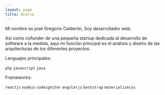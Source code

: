```yaml
---
layout: page
title: Acerca
---
```


Mi nombre es josé Gregorio Calderón, Soy desarrollador web.

Así como cofunder de una pequeña startup dedicada al desarrollo de software a la medida, aquí mi función principal es el análisis y diseño de las arquitecturas de los diferentes proyectos.

Lenguajes principales:

`php` `javascript` `java`

Frameworks: 

`reactjs` `nodejs` `codeigniter` `angularjs` `bootstrap` `materializecss`

